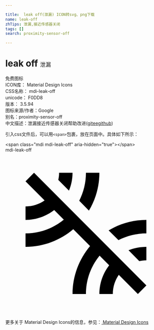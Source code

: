 ```yaml
---

title:  leak off(泄漏) ICON转svg、png下载
name: leak-off
zhTips: 泄漏,接近传感器关闭
tags: []
search: proximity-sensor-off

---
```


# leak off  <small style="font-size: 60%;font-weight: 100">泄漏</small>


<div class="detail-page">
<p>
<span><span class="badge-success badge">免费图标</span> </span>
<br/>
<span>
ICON库：
<span class="badge-secondary badge">Material Design Icons</span> 
</span>
<br/>
<span>
CSS名称：
<span class="badge-secondary badge">mdi-leak-off</span> 
</span>
<br/>
<span>
unicode：
<span class="badge-secondary badge">F0DD8</span> 
<copy-btn content='F0DD8' btn-title=""></copy-btn>
<copy-btn :content='String.fromCodePoint(parseInt("F0DD8", 16))' btn-title="复制U"></copy-btn>
</span>
<br/>
<span>
版本：
<span class="badge-secondary badge">3.5.94</span> 
</span>
<br/>
<span>图标来源/作者：<span class="badge-light badge">Google</span></span> 
<br/>
<span>别名：<span class="badge-light badge">proximity-sensor-off</span></span><br/><span class="zh-detail">中文描述：<span class="badge-primary badge">泄漏</span><span class="badge-primary badge">接近传感器关闭</span><span class="help-link"><span>帮助改进</span>(<a href="https://gitee.com/liuwave/icon-helper/edit/master/json/material/leak-off.json" target="_blank" rel="noopener noreferrer">gitee</a><a href="https://github.com/liuwave/icon-helper/edit/master/json/material/leak-off.json" target="_blank" rel="noopener noreferrer">github</a></span>)</span><br/>
</p>
</div>
<div class="alert alert-dark">
  <i class="mdi mdi-leak-off mdi-48px"></i>
  <i class="mdi mdi-leak-off mdi-36px"></i>
  <i class="mdi mdi-leak-off mdi-24px"></i>
  <i class="mdi mdi-leak-off mdi-18px"></i>
</div>
<div>
  <p>引入css文件后，可以用<code>&lt;span&gt;</code>包裹，放在页面中。具体如下所示：    
  </p>
  <div class="alert alert-primary" style="font-size: 14px">
    &lt;span class="mdi mdi-leak-off" aria-hidden="true"&gt;&lt;/span&gt;
    <copy-btn content='<span class="mdi mdi-leak-off" aria-hidden="true"></span>'></copy-btn>
  </div>
  <div class="alert alert-secondary">
    <i class="mdi mdi-leak-off"
    style="font-size: 24px"
    aria-hidden="true"></i> mdi-leak-off
    <copy-btn content="mdi-leak-off" btn-title="复制图标名称"></copy-btn>
  </div>
</div>
<div id="svg" class="svg-wrap">
<svg xmlns="http://www.w3.org/2000/svg" viewBox="0 0 24 24"><path d="M10,3H8C8,3.37 7.96,3.72 7.88,4.06L9.47,5.65C9.81,4.84 10,3.94 10,3M3,4.27L5.84,7.11C5.03,7.67 4.06,8 3,8V10C4.61,10 6.09,9.45 7.27,8.54L8.7,9.97C7.14,11.24 5.16,12 3,12V14C5.71,14 8.19,13 10.11,11.38L12.61,13.88C11,15.81 10,18.29 10,21H12C12,18.84 12.76,16.86 14.03,15.31L15.46,16.74C14.55,17.91 14,19.39 14,21H16C16,19.94 16.33,18.97 16.89,18.16L19.73,21L21,19.73L4.27,3L3,4.27M14,3H12C12,4.5 11.63,5.91 11,7.16L12.44,8.62C13.42,7 14,5.06 14,3M19.94,16.12C20.28,16.04 20.63,16 21,16V14C20.06,14 19.16,14.19 18.34,14.5L19.94,16.12M15.38,11.56L16.84,13C18.09,12.37 19.5,12 21,12V10C18.94,10 17,10.58 15.38,11.56Z" /></svg>
</div>
<detail full-name='mdi-leak-off'></detail>
    
<div><p>更多关于 Material Design Icons的信息，参见：<a target="_blank" href="https://iconhelper.cn/material.html"> Material Design Icons</a>
</p></div>
